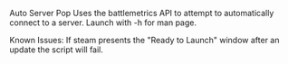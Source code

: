 Auto Server Pop
Uses the battlemetrics API to attempt to automatically connect to a server.
Launch with -h for man page.

Known Issues:
If steam presents the "Ready to Launch" window after an update the script will fail.